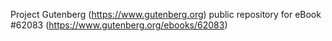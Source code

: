 Project Gutenberg (https://www.gutenberg.org) public repository for
eBook #62083 (https://www.gutenberg.org/ebooks/62083)
